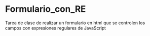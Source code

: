 # Formulario_con_RE
Tarea de clase de realizar un formulario en html que se controlen los campos con expresiones regulares de JavaScript
